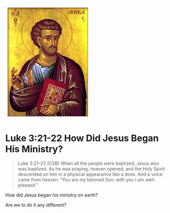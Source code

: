 <img class="intro-right" src="art-luke.jpg">

# Luke 3:21-22 How Did Jesus Began His Ministry?

>Luke 3:21–22 (CSB) When all the people were baptized, Jesus also was baptized. As he was praying, heaven opened,  and the Holy Spirit descended on him in a physical appearance like a dove. And a voice came from heaven: “You are my beloved Son; with you I am well-pleased.”

How did Jesus began his ministry on earth?

Are we to do it any different?

